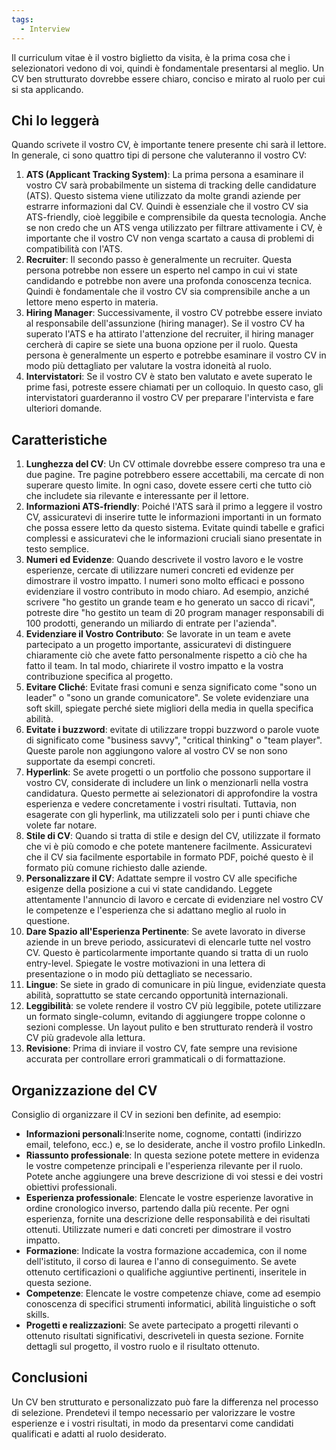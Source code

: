 ```yaml
---
tags:
  - Interview
---
```



Il curriculum vitae è il vostro biglietto da visita, è la prima cosa che i selezionatori vedono di voi, quindi è fondamentale presentarsi al meglio. Un CV ben strutturato dovrebbe essere chiaro, conciso e mirato al ruolo per cui si sta applicando.

## Chi lo leggerà

Quando scrivete il vostro CV, è importante tenere presente chi sarà il lettore. In generale, ci sono quattro tipi di persone che valuteranno il vostro CV:

1. **ATS (Applicant Tracking System)**: La prima persona a esaminare il vostro CV sarà probabilmente un sistema di tracking delle candidature (ATS). Questo sistema viene utilizzato da molte grandi aziende per estrarre informazioni dal CV. Quindi è essenziale che il vostro CV sia ATS-friendly, cioè leggibile e comprensibile da questa tecnologia. Anche se non credo che un ATS venga utilizzato per filtrare attivamente i CV, è importante che il vostro CV non venga scartato a causa di problemi di compatibilità con l'ATS.
2. **Recruiter**: Il secondo passo è generalmente un recruiter. Questa persona potrebbe non essere un esperto nel campo in cui vi state candidando e potrebbe non avere una profonda conoscenza tecnica. Quindi è fondamentale che il vostro CV sia comprensibile anche a un lettore meno esperto in materia.
3. **Hiring Manager**: Successivamente, il vostro CV potrebbe essere inviato al responsabile dell'assunzione (hiring manager). Se il vostro CV ha superato l'ATS e ha attirato l'attenzione del recruiter, il hiring manager cercherà di capire se siete una buona opzione per il ruolo. Questa persona è generalmente un esperto e potrebbe esaminare il vostro CV in modo più dettagliato per valutare la vostra idoneità al ruolo.
4. **Intervistatori**: Se il vostro CV è stato ben valutato e avete superato le prime fasi, potreste essere chiamati per un colloquio. In questo caso, gli intervistatori guarderanno il vostro CV per preparare l'intervista e fare ulteriori domande.

## Caratteristiche

1. **Lunghezza del CV**: Un CV ottimale dovrebbe essere compreso tra una e due pagine. Tre pagine potrebbero essere accettabili, ma cercate di non superare questo limite. In ogni caso, dovete essere certi che tutto ciò che includete sia rilevante e interessante per il lettore.
2. **Informazioni ATS-friendly**: Poiché l'ATS sarà il primo a leggere il vostro CV, assicuratevi di inserire tutte le informazioni importanti in un formato che possa essere letto da questo sistema. Evitate quindi tabelle e grafici complessi e assicuratevi che le informazioni cruciali siano presentate in testo semplice.
3. **Numeri ed Evidenze**: Quando descrivete il vostro lavoro e le vostre esperienze, cercate di utilizzare numeri concreti ed evidenze per dimostrare il vostro impatto. I numeri sono molto efficaci e possono evidenziare il vostro contributo in modo chiaro. Ad esempio, anziché scrivere "ho gestito un grande team e ho generato un sacco di ricavi", potreste dire "ho gestito un team di 20 program manager responsabili di 100 prodotti, generando un miliardo di entrate per l'azienda".
4. **Evidenziare il Vostro Contributo**: Se lavorate in un team e avete partecipato a un progetto importante, assicuratevi di distinguere chiaramente ciò che avete fatto personalmente rispetto a ciò che ha fatto il team. In tal modo, chiarirete il vostro impatto e la vostra contribuzione specifica al progetto.
5. **Evitare Cliché**: Evitate frasi comuni e senza significato come "sono un leader" o "sono un grande comunicatore". Se volete evidenziare una soft skill, spiegate perché siete migliori della media in quella specifica abilità.
6. **Evitate i buzzword**: evitate di utilizzare troppi buzzword o parole vuote di significato come "business savvy", "critical thinking" o "team player". Queste parole non aggiungono valore al vostro CV se non sono supportate da esempi concreti.
7. **Hyperlink**: Se avete progetti o un portfolio che possono supportare il vostro CV, considerate di includere un link o menzionarli nella vostra candidatura. Questo permette ai selezionatori di approfondire la vostra esperienza e vedere concretamente i vostri risultati. Tuttavia, non esagerate con gli hyperlink, ma utilizzateli solo per i punti chiave che volete far notare.
8. **Stile di CV**: Quando si tratta di stile e design del CV, utilizzate il formato che vi è più comodo e che potete mantenere facilmente. Assicuratevi che il CV sia facilmente esportabile in formato PDF, poiché questo è il formato più comune richiesto dalle aziende.
9. **Personalizzare il CV**: Adattate sempre il vostro CV alle specifiche esigenze della posizione a cui vi state candidando. Leggete attentamente l'annuncio di lavoro e cercate di evidenziare nel vostro CV le competenze e l'esperienza che si adattano meglio al ruolo in questione.
10. **Dare Spazio all'Esperienza Pertinente**: Se avete lavorato in diverse aziende in un breve periodo, assicuratevi di elencarle tutte nel vostro CV. Questo è particolarmente importante quando si tratta di un ruolo entry-level. Spiegate le vostre motivazioni in una lettera di presentazione o in modo più dettagliato se necessario.
11. **Lingue**: Se siete in grado di comunicare in più lingue, evidenziate questa abilità, soprattutto se state cercando opportunità internazionali.
12. **Leggibilità**: se volete rendere il vostro CV più leggibile, potete utilizzare un formato single-column, evitando di aggiungere troppe colonne o sezioni complesse. Un layout pulito e ben strutturato renderà il vostro CV più gradevole alla lettura.
13. **Revisione**: Prima di inviare il vostro CV, fate sempre una revisione accurata per controllare errori grammaticali o di formattazione.

## Organizzazione del CV

Consiglio di organizzare il CV in sezioni ben definite, ad esempio:

* **Informazioni personali**:Inserite nome, cognome, contatti (indirizzo email, telefono, ecc.) e, se lo desiderate, anche il vostro profilo LinkedIn.
* **Riassunto professionale**: In questa sezione potete mettere in evidenza le vostre competenze principali e l'esperienza rilevante per il ruolo. Potete anche aggiungere una breve descrizione di voi stessi e dei vostri obiettivi professionali.
* **Esperienza professionale**: Elencate le vostre esperienze lavorative in ordine cronologico inverso, partendo dalla più recente. Per ogni esperienza, fornite una descrizione delle responsabilità e dei risultati ottenuti. Utilizzate numeri e dati concreti per dimostrare il vostro impatto.
* **Formazione**: Indicate la vostra formazione accademica, con il nome dell'istituto, il corso di laurea e l'anno di conseguimento. Se avete ottenuto certificazioni o qualifiche aggiuntive pertinenti, inseritele in questa sezione.
* **Competenze**: Elencate le vostre competenze chiave, come ad esempio conoscenza di specifici strumenti informatici, abilità linguistiche o soft skills.
* **Progetti e realizzazioni**: Se avete partecipato a progetti rilevanti o ottenuto risultati significativi, descriveteli in questa sezione. Fornite dettagli sul progetto, il vostro ruolo e il risultato ottenuto.

## Conclusioni

Un CV ben strutturato e personalizzato può fare la differenza nel processo di selezione. Prendetevi il tempo necessario per valorizzare le vostre esperienze e i vostri risultati, in modo da presentarvi come candidati qualificati e adatti al ruolo desiderato.

